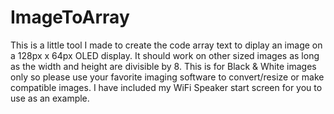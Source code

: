 # ImageToArray
This is a little tool I made to create the code array text to diplay an image on a 128px x 64px OLED display.
It should work on other sized images as long as the width and height are divisible by 8.
This is for Black & White images only so please use your favorite imaging software to convert/resize or make compatible images.
I have included my WiFi Speaker start screen for you to use as an example. 
